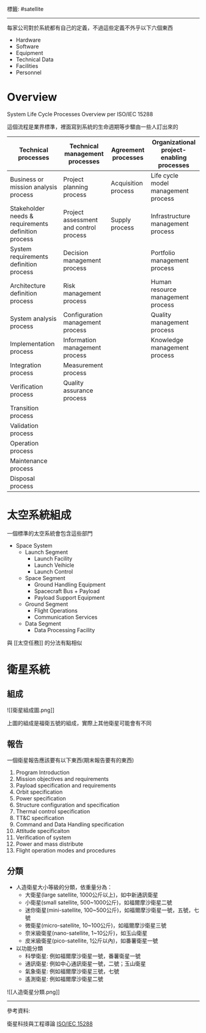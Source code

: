 標籤: #satellite 

---

每家公司對於系統都有自己的定義，不過這些定義不外乎以下六個東西

- Hardware
- Software
- Equipment
- Technical Data
- Facilities
- Personnel

# Overview

System Life Cycle Processes Overview per ISO/IEC 15288

這個流程是業界標準，裡面寫到系統的生命週期等步驟由一些人訂出來的

| Technical processes                                 | Technical management processes         | Agreement processes | Organizational project-enabling processes |
| --------------------------------------------------- | -------------------------------------- | ------------------- | ----------------------------------------- |
| Business or mission analysis process                | Project planning process               | Acquisition process | Life cycle model management process       |
| Stakeholder needs & requirements definition process | Project assessment and control process | Supply process      | Infrastructure management process         |
| System requirements definition process              | Decision management process            |                     | Portfolio management process              |
| Architecture definition process                     | Risk management process                |                     | Human resource management process         |
| System analysis process                             | Configuration management process       |                     | Quality management process                |
| Implementation process                              | Information management process         |                     | Knowledge management process              | 
| Integration process                                 | Measurement process                    |                     |                                           |
| Verification process                                | Quality assurance process              |                     |                                           |
| Transition process                                  |                                        |                     |                                           |
| Validation process                                  |                                        |                     |                                           |
| Operation process                                   |                                        |                     |                                           |
| Maintenance process                                 |                                        |                     |                                           |
| Disposal process                                    |                                        |                     |                                           |


# 太空系統組成

一個標準的太空系統會包含這些部門

- Space System
	- Launch Segment
		- Launch Facility
		- Launch Veihicle
		- Launch Control
	- Space Segment
		- Ground Handling Equipment
		- Spacecraft Bus + Payload
		- Payload Support Equipment
	- Ground Segment
		- Flight Operations
		- Communication Services
	- Data Segment
		- Data Processing Facility

與 [[太空任務]] 的分法有點相似

# 衛星系統

## 組成

![[衛星組成圖.png]]

上圖的組成是福衛五號的組成，實際上其他衛星可能會有不同

## 報告

一個衛星報告應該要有以下東西(期末報告要有的東西)

1. Program Introduction
2. Mission objectives and requirements
3. Payload specification and requirements
4. Orbit specification
5. Power specification
6. Structure configuration and specification
7. Thermal control specification
8. TT&C specification
9. Command and Data Handling specification
10. Attitude specificaiton
11. Verification of system
12. Power and mass distribute
13. Flight operation modes and procedures

## 分類

- 人造衛星大小等級的分類，依重量分為：
	- 大衛星(large satellite, 1000公斤以上)，如中新通訊衛星
	- 小衛星(small satellite, 500~1000公斤)，如福爾摩沙衛星二號
	- 迷你衛星(mini-satellite, 100~500公斤)，如福爾摩沙衛星一號，五號，七號
	- 微衛星(micro-satellite, 10~100公斤)，如福爾摩沙衛星三號
	- 奈米級衛星(nano-satellite, 1~10公斤)，如玉山衛星
	- 皮米級衛星(pico-satellite, 1公斤以內)，如番薯衛星一號
- 以功能分類
	- 科學衛星: 例如福爾摩沙衛星一號，番薯衛星一號
	- 通訊衛星: 例如中心通訊衛星一號，二號；玉山衛星
	- 氣象衛星: 例如福爾摩沙衛星三號，七號
	- 遙測衛星: 例如福爾摩沙衛星二號

![[人造衛星分類.png]]

---

參考資料:

衛星科技與工程導論
[ISO/IEC 15288](https://en.wikipedia.org/wiki/ISO/IEC_15288)